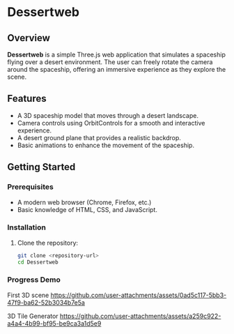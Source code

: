 # Dessertweb

## Overview

**Dessertweb** is a simple Three.js web application that simulates a spaceship flying over a desert environment. The user can freely rotate the camera around the spaceship, offering an immersive experience as they explore the scene.

## Features

- A 3D spaceship model that moves through a desert landscape.
- Camera controls using OrbitControls for a smooth and interactive experience.
- A desert ground plane that provides a realistic backdrop.
- Basic animations to enhance the movement of the spaceship.

## Getting Started

### Prerequisites

- A modern web browser (Chrome, Firefox, etc.)
- Basic knowledge of HTML, CSS, and JavaScript.

### Installation

1. Clone the repository:
   ```bash
   git clone <repository-url>
   cd Dessertweb

### Progress Demo
First 3D scene
https://github.com/user-attachments/assets/0ad5c117-5bb3-47f9-ba62-52b3034b7e5a

3D Tile Generator
https://github.com/user-attachments/assets/a259c922-a4a4-4b99-bf95-be9ca3a1d5e9


